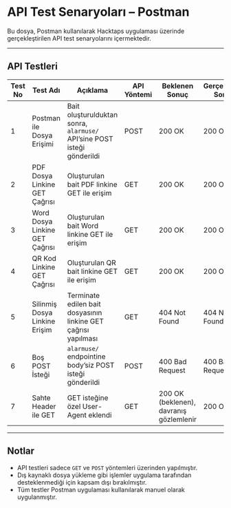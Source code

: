 #  API Test Senaryoları – Postman

Bu dosya, Postman kullanılarak Hacktaps uygulaması üzerinde gerçekleştirilen API test senaryolarını içermektedir.

---

## API Testleri 

| Test No | Test Adı | Açıklama | API Yöntemi | Beklenen Sonuç | Gerçekleşen Sonuç | Durum |
|---------|----------|----------|-------------|----------------|--------------------|--------|
| 1 | Postman ile Dosya Erişimi | Bait oluşturulduktan sonra, `alarmuse/` API’sine POST isteği gönderildi | POST | 200 OK | 200 OK | ✅ |
| 2 | PDF Dosya Linkine GET Çağrısı | Oluşturulan bait PDF linkine GET ile erişim | GET | 200 OK | 200 OK | ✅ |
| 3 | Word Dosya Linkine GET Çağrısı | Oluşturulan bait Word linkine GET ile erişim | GET | 200 OK | 200 OK | ✅ |
| 4 | QR Kod Linkine GET Çağrısı | Oluşturulan QR bait linkine GET ile erişim | GET | 200 OK | 200 OK | ✅ |
| 5 | Silinmiş Dosya Linkine Erişim | Terminate edilen bait dosyasının linkine GET çağrısı yapılması | GET | 404 Not Found | 404 Not Found | ✅ |
| 6 | Boş POST İsteği | `alarmuse/` endpointine body’siz POST isteği gönderildi | POST | 400 Bad Request | 400 Bad Request | ✅ |
| 7 | Sahte Header ile GET | GET isteğine özel User-Agent eklendi | GET | 200 OK (beklenen), davranış gözlemlenir | 200 OK | ✅ |

---

##  Notlar

- API testleri sadece `GET` ve `POST` yöntemleri üzerinden yapılmıştır.
- Dış kaynaklı dosya yükleme gibi işlemler uygulama tarafından desteklenmediği için kapsam dışı bırakılmıştır.
- Tüm testler Postman uygulaması kullanılarak manuel olarak uygulanmıştır.

